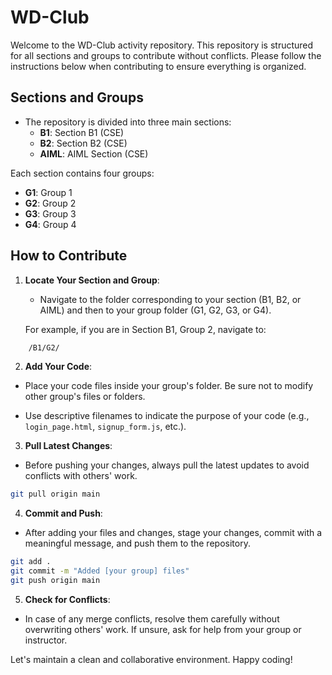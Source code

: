 # WD-Club

Welcome to the WD-Club activity repository. This repository is structured for all sections and groups to contribute without conflicts. Please follow the instructions below when contributing to ensure everything is organized.

## Sections and Groups

- The repository is divided into three main sections:
  - **B1**: Section B1 (CSE)
  - **B2**: Section B2 (CSE)
  - **AIML**: AIML Section (CSE)

Each section contains four groups:

- **G1**: Group 1
- **G2**: Group 2
- **G3**: Group 3
- **G4**: Group 4

## How to Contribute

1. **Locate Your Section and Group**:

   - Navigate to the folder corresponding to your section (B1, B2, or AIML) and then to your group folder (G1, G2, G3, or G4).

   For example, if you are in Section B1, Group 2, navigate to:

```bash
    /B1/G2/
```

2. **Add Your Code**:

- Place your code files inside your group's folder. Be sure not to modify other group's files or folders.

- Use descriptive filenames to indicate the purpose of your code (e.g., `login_page.html`, `signup_form.js`, etc.).

3. **Pull Latest Changes**:

- Before pushing your changes, always pull the latest updates to avoid conflicts with others' work.

```bash
git pull origin main
```

4. **Commit and Push**:

- After adding your files and changes, stage your changes, commit with a meaningful message, and push them to the repository.

```bash
git add .
git commit -m "Added [your group] files"
git push origin main
```

5. **Check for Conflicts**:

- In case of any merge conflicts, resolve them carefully without overwriting others' work. If unsure, ask for help from your group or instructor.

Let's maintain a clean and collaborative environment. Happy coding!